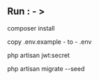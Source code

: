 
## Run : - >

composer install

copy .env.example - to - .env

php artisan  jwt:secret

php artisan migrate --seed
